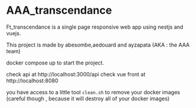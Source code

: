 # AAA_transcendance
Ft_transcendance is a single page responsive web app using nestjs and vuejs.

This project is made by abesombe,aedouard and ayzapata (AKA : the AAA team)

docker compose up to start the project.

check api at http://localhost:3000/api
check vue front at http://localhost:8080

you have access to a little tool ```clean.sh``` to remove your docker images (careful though , because it will destroy all of your docker images)
